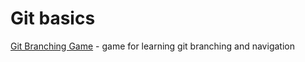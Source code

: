 # Git basics


[Git Branching Game](http://pcottle.github.io/learnGitBranching/) - game for learning git branching and navigation
